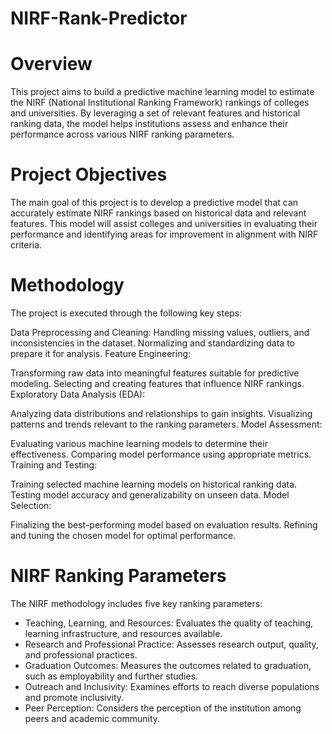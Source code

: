 # NIRF-Rank-Predictor
# Overview
This project aims to build a predictive machine learning model to estimate the NIRF (National Institutional Ranking Framework) rankings of colleges and universities. By leveraging a set of relevant features and historical ranking data, the model helps institutions assess and enhance their performance across various NIRF ranking parameters.

# Project Objectives
The main goal of this project is to develop a predictive model that can accurately estimate NIRF rankings based on historical data and relevant features. This model will assist colleges and universities in evaluating their performance and identifying areas for improvement in alignment with NIRF criteria.

# Methodology
The project is executed through the following key steps:

Data Preprocessing and Cleaning:
Handling missing values, outliers, and inconsistencies in the dataset.
Normalizing and standardizing data to prepare it for analysis.
Feature Engineering:

Transforming raw data into meaningful features suitable for predictive modeling.
Selecting and creating features that influence NIRF rankings.
Exploratory Data Analysis (EDA):

Analyzing data distributions and relationships to gain insights.
Visualizing patterns and trends relevant to the ranking parameters.
Model Assessment:

Evaluating various machine learning models to determine their effectiveness.
Comparing model performance using appropriate metrics.
Training and Testing:

Training selected machine learning models on historical ranking data.
Testing model accuracy and generalizability on unseen data.
Model Selection:

Finalizing the best-performing model based on evaluation results.
Refining and tuning the chosen model for optimal performance.
# NIRF Ranking Parameters
The NIRF methodology includes five key ranking parameters:

* Teaching, Learning, and Resources: Evaluates the quality of teaching, learning infrastructure, and resources available.
* Research and Professional Practice: Assesses research output, quality, and professional practices.
* Graduation Outcomes: Measures the outcomes related to graduation, such as employability and further studies.
* Outreach and Inclusivity: Examines efforts to reach diverse populations and promote inclusivity.
* Peer Perception: Considers the perception of the institution among peers and academic community.

